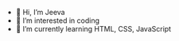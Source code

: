 - 👋 Hi, I’m Jeeva
- 👀 I’m interested in coding
- 🌱 I’m currently learning HTML, CSS, JavaScript


<!---
digitallimat/digitallimat is a ✨ special ✨ repository because its `README.md` (this file) appears on your GitHub profile.
You can click the Preview link to take a look at your changes.
--->
